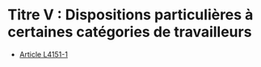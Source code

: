 # Titre V : Dispositions particulières à certaines catégories de travailleurs

* [Article L4151-1](./LEGIARTI000018764822.md)
